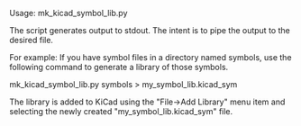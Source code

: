 Usage: mk_kicad_symbol_lib.py <symbol input directory>

The script generates output to stdout.  The intent is to pipe the output to the desired file.

For example:  If you have symbol files in a directory named symbols, use the following command to generate a library of those symbols.

  mk_kicad_symbol_lib.py symbols > my_symbol_lib.kicad_sym

The library is added to KiCad using the "File->Add Library" menu item and selecting the newly created "my_symbol_lib.kicad_sym" file.
